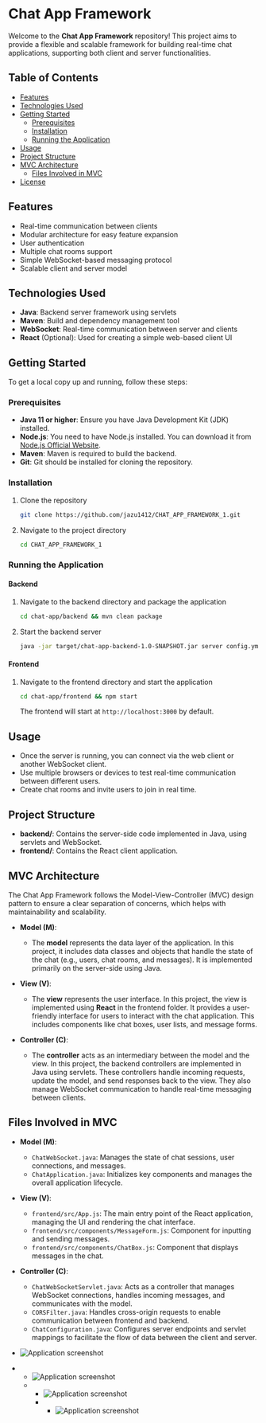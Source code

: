 # Chat App Framework

Welcome to the **Chat App Framework** repository! This project aims to provide a flexible and scalable framework for building real-time chat applications, supporting both client and server functionalities.

## Table of Contents
- [Features](#features)
- [Technologies Used](#technologies-used)
- [Getting Started](#getting-started)
  - [Prerequisites](#prerequisites)
  - [Installation](#installation)
  - [Running the Application](#running-the-application)
- [Usage](#usage)
- [Project Structure](#project-structure)
- [MVC Architecture](#mvc-architecture)
  - [Files Involved in MVC](#files-involved-in-mvc)
- [License](#license)

## Features
- Real-time communication between clients
- Modular architecture for easy feature expansion
- User authentication
- Multiple chat rooms support
- Simple WebSocket-based messaging protocol
- Scalable client and server model

## Technologies Used
- **Java**: Backend server framework using servlets
- **Maven**: Build and dependency management tool
- **WebSocket**: Real-time communication between server and clients
- **React** (Optional): Used for creating a simple web-based client UI

## Getting Started

To get a local copy up and running, follow these steps:

### Prerequisites

- **Java 11 or higher**: Ensure you have Java Development Kit (JDK) installed.
- **Node.js**: You need to have Node.js installed. You can download it from [Node.js Official Website](https://nodejs.org/).
- **Maven**: Maven is required to build the backend.
- **Git**: Git should be installed for cloning the repository.

### Installation

1. Clone the repository
   ```bash
   git clone https://github.com/jazu1412/CHAT_APP_FRAMEWORK_1.git
   ```

2. Navigate to the project directory
   ```bash
   cd CHAT_APP_FRAMEWORK_1
   ```

### Running the Application

#### Backend

1. Navigate to the backend directory and package the application
   ```bash
   cd chat-app/backend && mvn clean package
   ```

2. Start the backend server
   ```bash
   java -jar target/chat-app-backend-1.0-SNAPSHOT.jar server config.yml
   ```

#### Frontend

1. Navigate to the frontend directory and start the application
   ```bash
   cd chat-app/frontend && npm start
   ```
   The frontend will start at `http://localhost:3000` by default.

## Usage
- Once the server is running, you can connect via the web client or another WebSocket client.
- Use multiple browsers or devices to test real-time communication between different users.
- Create chat rooms and invite users to join in real time.

## Project Structure
- **backend/**: Contains the server-side code implemented in Java, using servlets and WebSocket.
- **frontend/**: Contains the React client application.

## MVC Architecture
The Chat App Framework follows the Model-View-Controller (MVC) design pattern to ensure a clear separation of concerns, which helps with maintainability and scalability.

- **Model (M)**: 
  - The **model** represents the data layer of the application. In this project, it includes data classes and objects that handle the state of the chat (e.g., users, chat rooms, and messages). It is implemented primarily on the server-side using Java.

- **View (V)**: 
  - The **view** represents the user interface. In this project, the view is implemented using **React** in the frontend folder. It provides a user-friendly interface for users to interact with the chat application. This includes components like chat boxes, user lists, and message forms.

- **Controller (C)**: 
  - The **controller** acts as an intermediary between the model and the view. In this project, the backend controllers are implemented in Java using servlets. These controllers handle incoming requests, update the model, and send responses back to the view. They also manage WebSocket communication to handle real-time messaging between clients.

## Files Involved in MVC
- **Model (M)**:
  - `ChatWebSocket.java`: Manages the state of chat sessions, user connections, and messages.
  - `ChatApplication.java`: Initializes key components and manages the overall application lifecycle.

- **View (V)**:
  - `frontend/src/App.js`: The main entry point of the React application, managing the UI and rendering the chat interface.
  - `frontend/src/components/MessageForm.js`: Component for inputting and sending messages.
  - `frontend/src/components/ChatBox.js`: Component that displays messages in the chat.

- **Controller (C)**:
  - `ChatWebSocketServlet.java`: Acts as a controller that manages WebSocket connections, handles incoming messages, and communicates with the model.
  - `CORSFilter.java`: Handles cross-origin requests to enable communication between frontend and backend.
  - `ChatConfiguration.java`: Configures server endpoints and servlet mappings to facilitate the flow of data between the client and server.
 
- ![Application screenshot](/a1.png)
- - ![Application screenshot](/a2.png)
  - - ![Application screenshot](/a3.png)
    - - ![Application screenshot](/a4.png)



